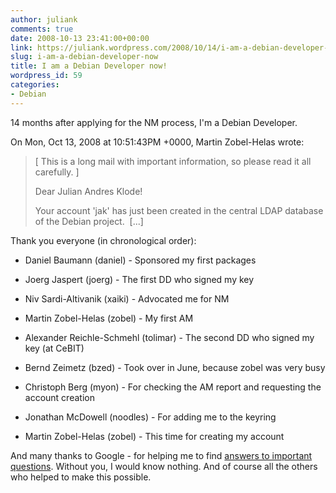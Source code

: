 ```yaml
---
author: juliank
comments: true
date: 2008-10-13 23:41:00+00:00
link: https://juliank.wordpress.com/2008/10/14/i-am-a-debian-developer-now/
slug: i-am-a-debian-developer-now
title: I am a Debian Developer now!
wordpress_id: 59
categories:
- Debian
---
```


14 months after applying for the NM process, I'm a Debian Developer.

On Mon, Oct 13, 2008 at 10:51:43PM +0000, Martin Zobel-Helas wrote:
> [ This is a long mail with important information, so please read it all
>   carefully. ]
>
> Dear Julian Andres Klode!
>
> Your account 'jak' has just been created in the central LDAP
> database of the Debian project.  [...]

Thank you everyone (in chronological order):



	
  * Daniel Baumann (daniel) - Sponsored my first packages

	
  * Joerg Jaspert (joerg) - The first DD who signed my key

	
  * Niv Sardi-Altivanik (xaiki) - Advocated me for NM

	
  * Martin Zobel-Helas (zobel) - My first AM

	
  * Alexander Reichle-Schmehl (tolimar) - The second DD who signed my key (at CeBIT)

	
  * Bernd Zeimetz (bzed) - Took over in June, because zobel was very busy

	
  * Christoph Berg (myon) - For checking the AM report and requesting the account creation

	
  * Jonathan McDowell (noodles) - For adding me to the keyring

	
  * Martin Zobel-Helas (zobel) - This time for creating my account


And many thanks to Google - for helping me to find [answers to important questions](http://www.google.com/search?q=Answer%20to%20Life,%20the%20Universe,%20and%20Everything). Without you, I would know nothing. And of course all the others who helped to make this possible.
